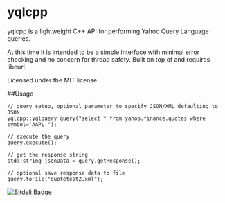 yqlcpp
======

yqlcpp is a lightweight C++ API for performing Yahoo Query Language queries. 

At this time it is intended to be a simple interface with minimal error 
checking and no concern for thread safety. Built on top of and requires libcurl.

Licensed under the MIT license.

##Usage

```
// query setup, optional parameter to specify JSON/XML defaulting to JSON
yqlcpp::yqlquery query("select * from yahoo.finance.quotes where symbol='AAPL'");

// execute the query
query.execute();

// get the response string
std::string jsonData = query.getResponse();
	
// optional save response data to file	
query.toFile("quotetest2.xml");
```

[![Bitdeli Badge](https://d2weczhvl823v0.cloudfront.net/kevindhawkins/yqlcpp/trend.png)](https://bitdeli.com/free "Bitdeli Badge")
